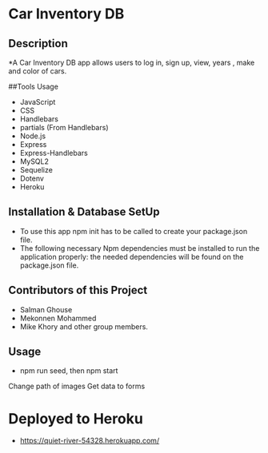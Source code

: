 # Car Inventory DB

## Description

\*A Car Inventory DB app allows users to log in, sign up, view, years , make and color of cars.

##Tools Usage

- JavaScript
- CSS
- Handlebars
- partials (From Handlebars)
- Node.js
- Express
- Express-Handlebars
- MySQL2
- Sequelize
- Dotenv
- Heroku

## Installation & Database SetUp

- To use this app npm init has to be called to create your package.json file.
- The following necessary Npm dependencies must be installed to run the application properly: the needed dependencies will be found on the package.json file.


## Contributors of this Project

- Salman Ghouse
- Mekonnen Mohammed
- Mike Khory
  and other group members.

## Usage

- npm run seed, then npm start

Change path of images
Get data to forms

# Deployed to Heroku

- https://quiet-river-54328.herokuapp.com/
